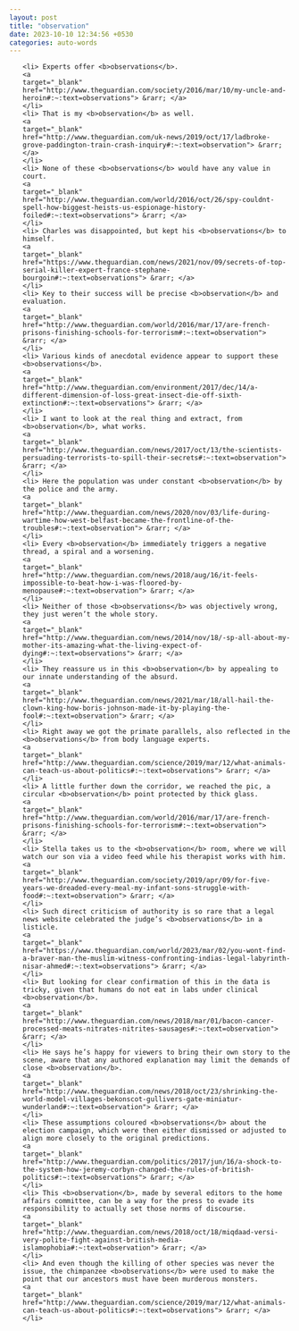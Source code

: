 ```yaml
---
layout: post
title: "observation"
date: 2023-10-10 12:34:56 +0530
categories: auto-words
---
```

<ol>

    <li> Experts offer <b>observations</b>.
    <a 
    target="_blank" 
    href="http://www.theguardian.com/society/2016/mar/10/my-uncle-and-heroin#:~:text=observations"> &rarr; </a>
    </li>
    <li> That is my <b>observation</b> as well.
    <a 
    target="_blank" 
    href="http://www.theguardian.com/uk-news/2019/oct/17/ladbroke-grove-paddington-train-crash-inquiry#:~:text=observation"> &rarr; </a>
    </li>
    <li> None of these <b>observations</b> would have any value in court.
    <a 
    target="_blank" 
    href="http://www.theguardian.com/world/2016/oct/26/spy-couldnt-spell-how-biggest-heists-us-espionage-history-foiled#:~:text=observations"> &rarr; </a>
    </li>
    <li> Charles was disappointed, but kept his <b>observations</b> to himself.
    <a 
    target="_blank" 
    href="https://www.theguardian.com/news/2021/nov/09/secrets-of-top-serial-killer-expert-france-stephane-bourgoin#:~:text=observations"> &rarr; </a>
    </li>
    <li> Key to their success will be precise <b>observation</b> and evaluation.
    <a 
    target="_blank" 
    href="http://www.theguardian.com/world/2016/mar/17/are-french-prisons-finishing-schools-for-terrorism#:~:text=observation"> &rarr; </a>
    </li>
    <li> Various kinds of anecdotal evidence appear to support these <b>observations</b>.
    <a 
    target="_blank" 
    href="http://www.theguardian.com/environment/2017/dec/14/a-different-dimension-of-loss-great-insect-die-off-sixth-extinction#:~:text=observations"> &rarr; </a>
    </li>
    <li> I want to look at the real thing and extract, from <b>observation</b>, what works.
    <a 
    target="_blank" 
    href="http://www.theguardian.com/news/2017/oct/13/the-scientists-persuading-terrorists-to-spill-their-secrets#:~:text=observation"> &rarr; </a>
    </li>
    <li> Here the population was under constant <b>observation</b> by the police and the army.
    <a 
    target="_blank" 
    href="http://www.theguardian.com/news/2020/nov/03/life-during-wartime-how-west-belfast-became-the-frontline-of-the-troubles#:~:text=observation"> &rarr; </a>
    </li>
    <li> Every <b>observation</b> immediately triggers a negative thread, a spiral and a worsening.
    <a 
    target="_blank" 
    href="http://www.theguardian.com/news/2018/aug/16/it-feels-impossible-to-beat-how-i-was-floored-by-menopause#:~:text=observation"> &rarr; </a>
    </li>
    <li> Neither of those <b>observations</b> was objectively wrong, they just weren’t the whole story.
    <a 
    target="_blank" 
    href="http://www.theguardian.com/news/2014/nov/18/-sp-all-about-my-mother-its-amazing-what-the-living-expect-of-dying#:~:text=observations"> &rarr; </a>
    </li>
    <li> They reassure us in this <b>observation</b> by appealing to our innate understanding of the absurd.
    <a 
    target="_blank" 
    href="http://www.theguardian.com/news/2021/mar/18/all-hail-the-clown-king-how-boris-johnson-made-it-by-playing-the-fool#:~:text=observation"> &rarr; </a>
    </li>
    <li> Right away we got the primate parallels, also reflected in the <b>observations</b> from body language experts.
    <a 
    target="_blank" 
    href="http://www.theguardian.com/science/2019/mar/12/what-animals-can-teach-us-about-politics#:~:text=observations"> &rarr; </a>
    </li>
    <li> A little further down the corridor, we reached the pic, a circular <b>observation</b> point protected by thick glass.
    <a 
    target="_blank" 
    href="http://www.theguardian.com/world/2016/mar/17/are-french-prisons-finishing-schools-for-terrorism#:~:text=observation"> &rarr; </a>
    </li>
    <li> Stella takes us to the <b>observation</b> room, where we will watch our son via a video feed while his therapist works with him.
    <a 
    target="_blank" 
    href="http://www.theguardian.com/society/2019/apr/09/for-five-years-we-dreaded-every-meal-my-infant-sons-struggle-with-food#:~:text=observation"> &rarr; </a>
    </li>
    <li> Such direct criticism of authority is so rare that a legal news website celebrated the judge’s <b>observations</b> in a listicle.
    <a 
    target="_blank" 
    href="https://www.theguardian.com/world/2023/mar/02/you-wont-find-a-braver-man-the-muslim-witness-confronting-indias-legal-labyrinth-nisar-ahmed#:~:text=observations"> &rarr; </a>
    </li>
    <li> But looking for clear confirmation of this in the data is tricky, given that humans do not eat in labs under clinical <b>observation</b>.
    <a 
    target="_blank" 
    href="http://www.theguardian.com/news/2018/mar/01/bacon-cancer-processed-meats-nitrates-nitrites-sausages#:~:text=observation"> &rarr; </a>
    </li>
    <li> He says he’s happy for viewers to bring their own story to the scene, aware that any authored explanation may limit the demands of close <b>observation</b>.
    <a 
    target="_blank" 
    href="http://www.theguardian.com/news/2018/oct/23/shrinking-the-world-model-villages-bekonscot-gullivers-gate-miniatur-wunderland#:~:text=observation"> &rarr; </a>
    </li>
    <li> These assumptions coloured <b>observations</b> about the election campaign, which were then either dismissed or adjusted to align more closely to the original predictions.
    <a 
    target="_blank" 
    href="http://www.theguardian.com/politics/2017/jun/16/a-shock-to-the-system-how-jeremy-corbyn-changed-the-rules-of-british-politics#:~:text=observations"> &rarr; </a>
    </li>
    <li> This <b>observation</b>, made by several editors to the home affairs committee, can be a way for the press to evade its responsibility to actually set those norms of discourse.
    <a 
    target="_blank" 
    href="http://www.theguardian.com/news/2018/oct/18/miqdaad-versi-very-polite-fight-against-british-media-islamophobia#:~:text=observation"> &rarr; </a>
    </li>
    <li> And even though the killing of other species was never the issue, the chimpanzee <b>observations</b> were used to make the point that our ancestors must have been murderous monsters.
    <a 
    target="_blank" 
    href="http://www.theguardian.com/science/2019/mar/12/what-animals-can-teach-us-about-politics#:~:text=observations"> &rarr; </a>
    </li>